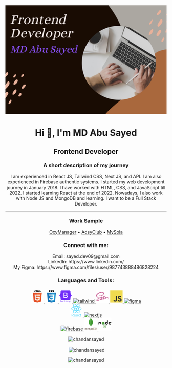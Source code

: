 <img src="images/banner.png" alt="My Banner" />
<h1 align="center">Hi 👋, I'm MD Abu Sayed</h1>
<h2 align="center">Frontend Developer</h2>

<h3 align="center" style="margin-top: 20px;">A short description of my journey</h3>
<p align="center">I am experienced in React JS, Tailwind CSS, Next JS, and API. I am also experienced in Firebase authentic systems. I started my web development journey in January 2018. I have worked with HTML, CSS, and JavaScript till 2022. I started learning React at the end of 2022. Nowadays, I also work with Node JS and MongoDB and learning. I want to be a Full Stack Developer.</p>
<hr>
<h3 align="center" style="margin-top: 20px;">Work Sample</h3>

<p align="center">
  <a href="https://oxymanager.com/" target="_blank">OxyManager</a>
  •
  <a href="https://adsyclub.com/" target="_blank">AdsyClub</a>
  •
  <a href="https://mysola.io/" target="_blank">MySola</a>
</p>

<h3 align="center">Connect with me:</h3>

<p align="center">
Email: sayed.dev09@gmail.com
<br/>
LinkedIn: https://www.linkedin.com/
<br>
My Figma: https://www.figma.com/files/user/987743888486828224
</p>

<h3 align="center" style="margin-bottom: 20px;">Languages and Tools:</h3>
<p align="center">
<a href="https://www.w3.org/html/" target="_blank" rel="noreferrer"> <img src="https://raw.githubusercontent.com/devicons/devicon/master/icons/html5/html5-original-wordmark.svg" alt="html5" width="40" height="40"/> </a><a href="https://www.w3schools.com/css/" target="_blank" rel="noreferrer"> <img src="https://raw.githubusercontent.com/devicons/devicon/master/icons/css3/css3-original-wordmark.svg" alt="css3" width="40" height="40"/> </a><a href="https://getbootstrap.com" target="_blank" rel="noreferrer"> <img src="https://raw.githubusercontent.com/devicons/devicon/master/icons/bootstrap/bootstrap-plain-wordmark.svg" alt="bootstrap" width="40" height="40"/> </a><a href="https://tailwindcss.com/" target="_blank" rel="noreferrer"> <img src="https://www.vectorlogo.zone/logos/tailwindcss/tailwindcss-icon.svg" alt="tailwind" width="40" height="40"/> </a> <a href="https://sass-lang.com" target="_blank" rel="noreferrer"> <img src="https://raw.githubusercontent.com/devicons/devicon/master/icons/sass/sass-original.svg" alt="sass" width="40" height="40"/> </a><a href="https://developer.mozilla.org/en-US/docs/Web/JavaScript" target="_blank" rel="noreferrer"> <img src="https://raw.githubusercontent.com/devicons/devicon/master/icons/javascript/javascript-original.svg" alt="javascript" width="40" height="40"/> </a><a href="https://www.figma.com/" target="_blank" rel="noreferrer"> <img src="https://www.vectorlogo.zone/logos/figma/figma-icon.svg" alt="figma" width="40" height="40"/> </a><br><a href="https://reactjs.org/" target="_blank" rel="noreferrer"> <img src="https://raw.githubusercontent.com/devicons/devicon/master/icons/react/react-original-wordmark.svg" alt="react" width="40" height="40"/> </a> <a href="https://nextjs.org/" target="_blank" rel="noreferrer"> <img src="https://cdn.worldvectorlogo.com/logos/nextjs-2.svg" alt="nextjs" width="40" height="40"/> </a> <br><a href="https://firebase.google.com/" target="_blank" rel="noreferrer"> <img src="https://www.vectorlogo.zone/logos/firebase/firebase-icon.svg" alt="firebase" width="40" height="40"/> </a><a href="https://www.mongodb.com/" target="_blank" rel="noreferrer"> <img src="https://raw.githubusercontent.com/devicons/devicon/master/icons/mongodb/mongodb-original-wordmark.svg" alt="mongodb" width="40" height="40"/> </a><a href="https://nodejs.org" target="_blank" rel="noreferrer"> <img src="https://raw.githubusercontent.com/devicons/devicon/master/icons/nodejs/nodejs-original-wordmark.svg" alt="nodejs" width="40" height="40"/> </a>
</p>

<p align="center"><img align="center" src="https://github-readme-stats.vercel.app/api/top-langs?username=chandansayed&show_icons=true&locale=en&layout=compact" alt="chandansayed" /></p>

<p align="center">&nbsp;<img align="center" src="https://github-readme-stats.vercel.app/api?username=chandansayed&show_icons=true&locale=en" alt="chandansayed" /></p>

<p align="center"><img align="center" src="https://github-readme-streak-stats.herokuapp.com/?user=chandansayed&" alt="chandansayed" /></p>
